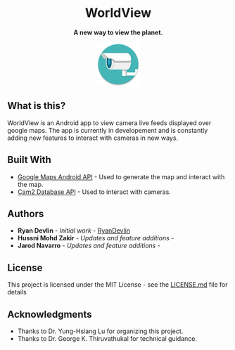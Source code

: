 <h1 align="center">WorldView</h1>
<p align="center">
  <b>A new way to view the planet.</b><br>
</p>

<p align="center">
    <img src="https://github.com/PurdueCAM2Project/CamMobile/blob/master/WorldView/app/src/main/Cam_icon-web.png" alt="WorldView Camera" width="100"/>
</p>

## What is this?

WorldView is an Android app to view camera live feeds displayed over google maps.  The app is currently in developement and is constantly adding new features to interact with cameras in new ways.

## Built With

* [Google Maps Android API](https://developers.google.com/maps/) - Used to generate the map and interact with the map.
* [Cam2 Database API](https://www.cam2project.net/) - Used to interact with cameras.


## Authors

* **Ryan Devlin** - *Initial work* - [RyanDevlin](https://github.com/RyanDevlin)
* **Hussni Mohd Zakir** - *Updates and feature additions* -
* **Jarod Navarro** - *Updates and feature additions* -

## License

This project is licensed under the MIT License - see the [LICENSE.md](https://github.com/PurdueCAM2Project/CamMobile/blob/master/LICENSE) file for details

## Acknowledgments

* Thanks to Dr. Yung-Hsiang Lu for organizing this project.
* Thanks to Dr. George K. Thiruvathukal for technical guidance.
 
